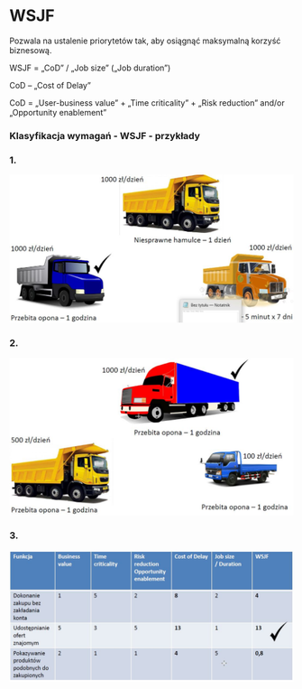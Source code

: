# WSJF

Pozwala na ustalenie priorytetów tak, aby osiągnąć maksymalną korzyść biznesową. 

WSJF = „CoD” / „Job size” \(„Job duration”\)

CoD – „Cost of Delay” 

CoD = „User-business value” + „Time criticality” + „Risk reduction” and/or „Opportunity enablement”

### Klasyfikacja wymagań - WSJF - przykłady

### 1.

![](../../../.gitbook/assets/2021-01-08-13_44_13-.jpg)

### 2.

![](../../../.gitbook/assets/2021-01-08-13_44_36-prezentacja.pdf-adobe-acrobat-reader-dc.jpg)

### 3.

![](../../../.gitbook/assets/2021-01-08-13_45_49-prezentacja.pdf-adobe-acrobat-reader-dc.jpg)





